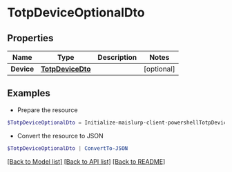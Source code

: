 # TotpDeviceOptionalDto
## Properties

Name | Type | Description | Notes
------------ | ------------- | ------------- | -------------
**Device** | [**TotpDeviceDto**](TotpDeviceDto) |  | [optional] 

## Examples

- Prepare the resource
```powershell
$TotpDeviceOptionalDto = Initialize-maislurp-client-powershellTotpDeviceOptionalDto  -Device null
```

- Convert the resource to JSON
```powershell
$TotpDeviceOptionalDto | ConvertTo-JSON
```

[[Back to Model list]](../README#documentation-for-models) [[Back to API list]](../README#documentation-for-api-endpoints) [[Back to README]](../README)

